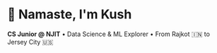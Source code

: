 # 👋 Namaste, I'm Kush

**CS Junior @ NJIT** • Data Science & ML Explorer • From Rajkot 🇮🇳 to Jersey City 🇺🇸
